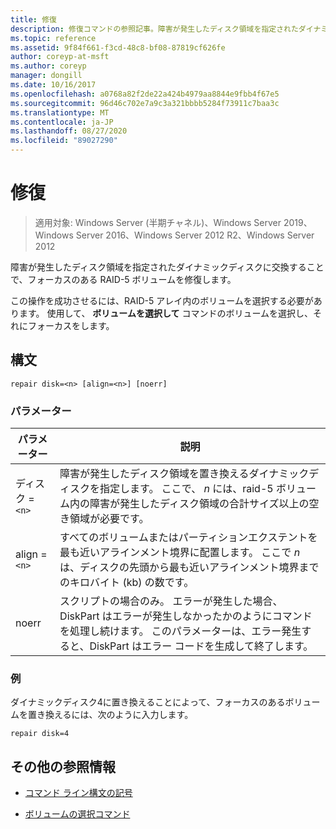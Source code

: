 ```yaml
---
title: 修復
description: 修復コマンドの参照記事。障害が発生したディスク領域を指定されたダイナミックディスクに交換することによって RAID-5 ボリュームを修復します。
ms.topic: reference
ms.assetid: 9f84f661-f3cd-48c8-bf08-87819cf626fe
author: coreyp-at-msft
ms.author: coreyp
manager: dongill
ms.date: 10/16/2017
ms.openlocfilehash: a0768a82f2de22a424b4979aa8844e9fbb4f67e5
ms.sourcegitcommit: 96d46c702e7a9c3a321bbbb5284f73911c7baa3c
ms.translationtype: MT
ms.contentlocale: ja-JP
ms.lasthandoff: 08/27/2020
ms.locfileid: "89027290"
---
```

# <a name="repair"></a>修復

> 適用対象: Windows Server (半期チャネル)、Windows Server 2019、Windows Server 2016、Windows Server 2012 R2、Windows Server 2012

障害が発生したディスク領域を指定されたダイナミックディスクに交換することで、フォーカスのある RAID-5 ボリュームを修復します。

この操作を成功させるには、RAID-5 アレイ内のボリュームを選択する必要があります。 使用して、 **ボリュームを選択して** コマンドのボリュームを選択し、それにフォーカスをします。

## <a name="syntax"></a>構文

```
repair disk=<n> [align=<n>] [noerr]
```

### <a name="parameters"></a>パラメーター

| パラメーター | 説明 |
|--|--|
| ディスク =`<n>` | 障害が発生したディスク領域を置き換えるダイナミックディスクを指定します。 ここで、 *n* には、raid-5 ボリューム内の障害が発生したディスク領域の合計サイズ以上の空き領域が必要です。 |
| align =`<n>` | すべてのボリュームまたはパーティションエクステントを最も近いアラインメント境界に配置します。 ここで *n* は、ディスクの先頭から最も近いアラインメント境界までのキロバイト (kb) の数です。 |
| noerr | スクリプトの場合のみ。 エラーが発生した場合、DiskPart はエラーが発生しなかったかのようにコマンドを処理し続けます。 このパラメーターは、エラー発生すると、DiskPart はエラー コードを生成して終了します。 |

### <a name="examples"></a>例

ダイナミックディスク4に置き換えることによって、フォーカスのあるボリュームを置き換えるには、次のように入力します。

```
repair disk=4
```

## <a name="additional-references"></a>その他の参照情報

- [コマンド ライン構文の記号](command-line-syntax-key.md)

- [ボリュームの選択コマンド](select-volume.md)